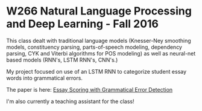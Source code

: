 # W266 Natural Language Processing and Deep Learning - Fall 2016

This class dealt with traditional language models (Knesser-Ney smoothing models, constituency parsing, parts-of-speech modeling, dependency parsing, CYK and Viterbi algorithms for POS modeling) as well as neural-net based models (RNN's, LSTM RNN's, CNN's.)

My project focused on use of an LSTM RNN to categorize student essay words into grammatical errors.

The paper is here:  [Essay Scoring with Grammatical Error Detection](./EssayScoringwithGrammaticalErrorDetection.pdf)

I'm also currently a teaching assistant for the class!
